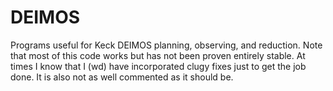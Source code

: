 DEIMOS
======

Programs useful for Keck DEIMOS planning, observing, and reduction.  Note that most of this code
works but has not been proven entirely stable.  At times I know that I (wd) have incorporated clugy 
fixes just to get the job done. It is also not as well commented as it should be.